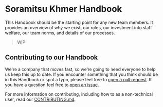 # Soramitsu Khmer Handbook

This Handbook should be the starting point for any new team members. It provides an overview of why we exist, our roles, our investment into staff welfare, our team norms, and details of our processes.

> WIP

## Contributing to our Handbook

We're a company that moves fast, so we're going to need everyone to help us keep this up to date. If you encounter something that you think should be in this Handbook or spot a typo, please feel free to [open a pull request](https://github.com/soramitsukhmer/handbook/pulls). If you have a question feel free to [open an issue](https://github.com/soramitsukhmer/handbook/issues).

For more information on contributing, including how to as a non-technical user, read our [CONTRIBUTING.md](CONTRIBUTING.md).
